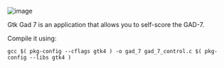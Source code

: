 ![image](https://github.com/user-attachments/assets/ea6b696b-33bd-419f-883c-ba0d418637a6)

Gtk Gad 7 is an application that allows you to self-score the GAD-7.

Compile it using:
```
gcc $( pkg-config --cflags gtk4 ) -o gad_7 gad_7_control.c $( pkg-config --libs gtk4 )

```
